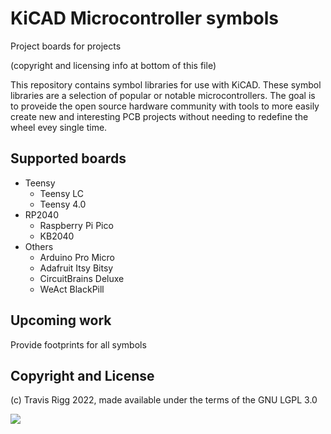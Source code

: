 # KiCAD Microcontroller symbols
Project boards for projects

(copyright and licensing info at bottom of this file)

This repository contains symbol libraries for use with KiCAD. These symbol
libraries are a selection of popular or notable microcontrollers. The goal is
to proveide the open source hardware community with tools to more easily create
new and interesting PCB projects without needing to redefine the wheel evey
single time.

## Supported boards
* Teensy
    * Teensy LC
    * Teensy 4.0
* RP2040
    * Raspberry Pi Pico
    * KB2040
* Others
    * Arduino Pro Micro
    * Adafruit Itsy Bitsy
    * CircuitBrains Deluxe
    * WeAct BlackPill

## Upcoming work
Provide footprints for all symbols

## Copyright and License
(c) Travis Rigg 2022, made available under the terms of the GNU LGPL 3.0

<img src="https://www.gnu.org/graphics/lgplv3-with-text-154x68.png" />